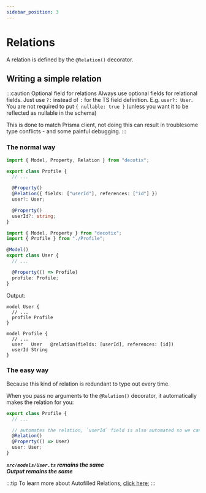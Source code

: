 ```yaml
---
sidebar_position: 3
---
```


# Relations

A relation is defined by the `@Relation()` decorator.

## Writing a simple relation

:::caution Optional field for relations
Always use optional fields for relational fields.
Just use `?:` instead of `:` for the TS field definition.
E.g. `user?: User`. You are not required to put `{ nullable: true }` (unless you want it to be reflected as nullable in the schema)

This is done to match Prisma client, not doing this can result in troublesome type conflicts - and some painful debugging.
:::

### The normal way

```ts title="src/models/Profile.ts"
import { Model, Property, Relation } from "decotix";

export class Profile {
  // ...

  @Property()
  @Relation({ fields: ["userId"], references: ["id"] })
  user?: User;

  @Property()
  userId?: string;
}
```

```ts title="src/models/User.ts"
import { Model, Property } from "decotix";
import { Profile } from "./Profile";

@Model()
export class User {
  // ...

  @Property(() => Profile)
  profile: Profile;
}
```

Output:

```prisma
model User {
  // ...
  profile Profile
}

model Profile {
  // ...
  user   User   @relation(fields: [userId], references: [id])
  userId String
}
```

### The easy way

Because this kind of relation is redundant to type out every time.

When you pass no arguments to the `@Relation()` decorator, it automatically makes the relation for you:

```ts title="src/models/Profile.ts"
export class Profile {
  // ...

  // automates the relation, `userId` field is also automated so we can remove that from our code.
  @Relation()
  @Property(() => User)
  user: User;
}
```

**_`src/models/User.ts` remains the same_**  
**_Output remains the same_**

:::tip
To learn more about Autofilled Relations, [click here](../advanced/autofilled-relations);
:::

<!-- :::caution
Automated relations do not work if the target model (in this case `User`) has an ID field that is named something other than `id`. It also doesn't work with models if they only have unique fields, coumpund uniques or composite IDs. If that is the case for you, use this shortcut instead:

```ts
@Relation(["id1", "id2"])
@Property(() => User)
user?: User;
```

The array passed is the `references: []` part of the relation. The rest (including the `userId1` and the `userId2`) will be autofilled.

```prisma
user    User   @relation(fields: [userId1, userId2], references: [id1, id2])
userId1 String
userId2 String
```

::: -->
